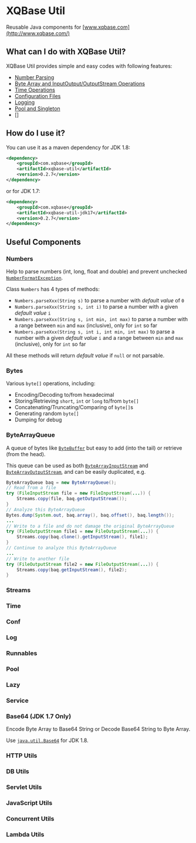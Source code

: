 # XQBase Util
Reusable Java components for [www.xqbase.com](http://www.xqbase.com/)

## What can I do with XQBase Util?
XQBase Util provides simple and easy codes with following features:

- [Number Parsing](#Numbers)
- [Byte Array and InputOutput/OutputStream Operations](#Bytes)
- [Time Operations](#Time)
- [Configuration Files](#Conf)
- [Logging](#Log)
- [Pool and Singleton](#Pool)
- []

## How do I use it?

You can use it as a maven dependency for JDK 1.8:

```xml
<dependency>
    <groupId>com.xqbase</groupId>
    <artifactId>xqbase-util</artifactId>
    <version>0.2.7</version>
</dependency>
```

or for JDK 1.7:

```xml
<dependency>
    <groupId>com.xqbase</groupId>
    <artifactId>xqbase-util-jdk17</artifactId>
    <version>0.2.7</version>
</dependency>
```

## Useful Components

### Numbers
Help to parse numbers (int, long, float and double) and prevent unchecked [`NumberFormatException`](http://docs.oracle.com/javase/8/docs/api/java/lang/NumberFormatException.html).

Class `Numbers` has 4 types of methods:
- `Numbers.parseXxx(String s)` to parse a number with *default value* of `0`
- `Numbers.parseXxx(String s, int i)` to parse a number with a given *default value* `i`
- `Numbers.parseXxx(String s, int min, int max)` to parse a number with a range between `min` and `max` (inclusive), only for `int` so far
- `Numbers.parseXxx(String s, int i, int min, int max)` to parse a number with a given *default value* `i` and a range between `min` and `max` (inclusive), only for `int` so far

All these methods will return *default value* if `null` or not parsable.

### Bytes
Various `byte[]` operations, including:
- Encoding/Decoding to/from hexadecimal
- Storing/Retrieving `short`, `int` or `long` to/from `byte[]`
- Concatenating/Truncating/Comparing of `byte[]`s
- Generating random `byte[]`
- Dumping for debug

### ByteArrayQueue
A queue of bytes like [`ByteBuffer`](http://docs.oracle.com/javase/8/docs/api/java/nio/ByteBuffer.html) but easy to add (into the tail) or retrieve (from the head).

This queue can be used as both [`ByteArrayInputStream`](http://docs.oracle.com/javase/8/docs/api/java/io/ByteArrayInputStream.html) and [`ByteArrayOutputStream`](http://docs.oracle.com/javase/8/docs/api/java/io/ByteArrayOutputStream.html), and can be easily duplicated, e.g.

```java
ByteArrayQueue baq = new ByteArrayQueue();
// Read from a file
try (FileInputStream file = new FileInputStream(...)) {
	Streams.copy(file, baq.getOutputStream());
}
// Analyze this ByteArrayQueue
Bytes.dump(System.out, baq.array(), baq.offset(), baq.length());
...
// Write to a file and do not damage the original ByteArrayQueue
try (FileOutputStream file1 = new FileOutputStream(...)) {
	Streams.copy(baq.clone().getInputStream(), file1);
}
// Continue to analyze this ByteArrayQueue
...
// Write to another file
try (FileOutputStream file2 = new FileOutputStream(...)) {
	Streams.copy(baq.getInputStream(), file2);
}
```

### Streams

### Time

### Conf

### Log

### Runnables

### Pool

### Lazy

### Service

### Base64 (JDK 1.7 Only)

Encode Byte Array to Base64 String or Decode Base64 String to Byte Array.

Use [`java.util.Base64`](http://docs.oracle.com/javase/8/docs/api/java/util/Base64.html) for JDK 1.8.

### HTTP Utils

### DB Utils

### Servlet Utils

### JavaScript Utils

### Concurrent Utils

### Lambda Utils